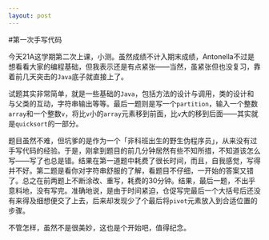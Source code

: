 ```yaml
---
layout: post
---
```

#第一次手写代码

今天21A这学期第二次上课，小测。虽然成绩不计入期末成绩，Antonella不过是想看看大家的编程基础，但我表示还是有点紧张——当然，虽紧张但也没复习，靠着前几天突击的`Java`底子就直接上了。

试题其实非常简单，就是一些基础的`Java`，包括方法的设计与调用，类的设计和与父类的互动，字符串输出等等。最后一题则是写一个`partition`，输入一个整数`array`和一个整数`v`，将比`v`小的`array`元素移到前面，比`v`大的移到后面——其实就是`quicksort`的一部分。

题目虽然不难，但坑爹的是作为一个「非科班出生的野生伪程序员」，从来没有过手写代码的经验。于是，刚拿到题目的前几分钟居然有些不知所措，不知道该怎么写——写了也总是错。结果在第一道题中耗费了很长时间，而且，自我感觉，写得并不好。第二题是看你对字符串舒服的了解，看题目不仔细，一开始的答案又错了。总之在前两题上不断涂改、重写，耗费的30分钟。结果，最后一题，不出乎意料地，没有写完。准确地说，是由于时间紧迫，仓促写完最后一个大括号后还没有来得及细想便交了上去，后来却发现少了个最后将`pivot`元素放入到合适位置的步骤。

不管怎样，虽然不是很美妙，这也是个开始吧，值得纪念。
